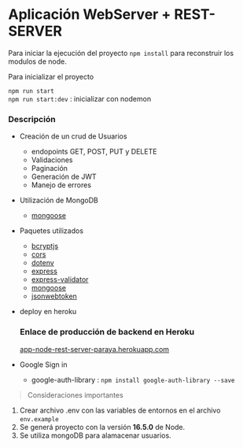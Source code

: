 # Aplicación WebServer + REST- SERVER

Para iniciar la ejecución del proyecto ``` npm install ``` para reconstruir los modulos de node.

Para inicializar el proyecto 

  ``` npm run start ```  
    ``` npm run start:dev ``` : inicializar con nodemon
### Descripción 

- Creación de un crud de Usuarios
  - endopoints GET, POST, PUT y DELETE 
  - Validaciones
  - Paginación
  - Generación de JWT 
  - Manejo de errores
- Utilización de MongoDB
   - [mongoose](https://www.npmjs.com/package/mongoose)
- Paquetes utilizados
  - [bcryptjs](https://www.npmjs.com/package/bcryptjs)
  - [cors](https://www.npmjs.com/package/cors)
  - [dotenv](https://www.npmjs.com/package/dotenv)
  - [express](https://www.npmjs.com/package/express)
  - [express-validator](https://www.npmjs.com/package/express-validator)
  - [mongoose](https://www.npmjs.com/search?q=mongoose)
  - [jsonwebtoken](https://www.npmjs.com/package/jsonwebtoken)
- deploy en heroku
  ### Enlace de producción de backend en Heroku
    [app-node-rest-server-paraya.herokuapp.com](https://app-node-rest-server-paraya.herokuapp.com/)

- Google Sign in  
  - google-auth-library  : 
    `` npm install google-auth-library --save `` 



>Consideraciones importantes
  1. Crear archivo .env con las variables de entornos en el archivo ``` env.example ```
  2. Se generá proyecto con la versión <b>16.5.0</b> de Node.
  3. Se utiliza mongoDB para alamacenar usuarios.